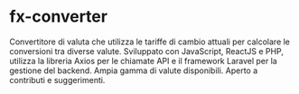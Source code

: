 # fx-converter
Convertitore di valuta che utilizza le tariffe di cambio attuali per calcolare le conversioni tra diverse valute. Sviluppato con JavaScript, ReactJS e PHP, utilizza la libreria Axios per le chiamate API e il framework Laravel per la gestione del backend. Ampia gamma di valute disponibili. Aperto a contributi e suggerimenti.
